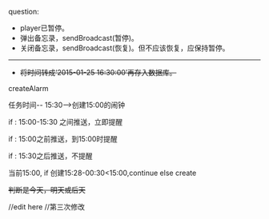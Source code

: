 question:

* player已暂停。
* 弹出备忘录，sendBroadcast(暂停)。
* 关闭备忘录，sendBroadcast(恢复)。但不应该恢复，应保持暂停。

---

* ~~将时间转成‘2015-01-25 16:30:00’再存入数据库。~~


createAlarm

任务时间-- 15:30-->创建15:00的闹钟

if : 15:00-15:30 之间推送，立即提醒

if : 15:00之前推送，到15:00时提醒

if : 15:30之后推送，不提醒

当前15:00,
if 创建15:28-00:30<15:00,continue
else create

~~判断是今天，明天或后天~~

//edit here
//第三次修改

